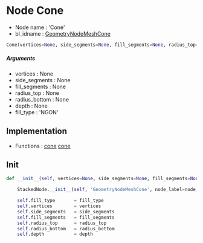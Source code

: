 # Node Cone

- Node name : 'Cone'
- bl_idname : [GeometryNodeMeshCone](https://docs.blender.org/api/current/bpy.types.GeometryNodeMeshCone.html)


``` python
Cone(vertices=None, side_segments=None, fill_segments=None, radius_top=None, radius_bottom=None, depth=None, fill_type='NGON', node_label=None, node_color=None)
```
##### Arguments

- vertices : None
- side_segments : None
- fill_segments : None
- radius_top : None
- radius_bottom : None
- depth : None
- fill_type : 'NGON'

## Implementation

- Functions : [cone](/docs/GeoNodes/GeoNodesTree.md#cone) [cone](/docs/GeoNodes/GeoNodesTree.md#cone)

## Init

``` python
def __init__(self, vertices=None, side_segments=None, fill_segments=None, radius_top=None, radius_bottom=None, depth=None, fill_type='NGON', node_label=None, node_color=None):

    StackedNode.__init__(self, 'GeometryNodeMeshCone', node_label=node_label, node_color=node_color)

    self.fill_type       = fill_type
    self.vertices        = vertices
    self.side_segments   = side_segments
    self.fill_segments   = fill_segments
    self.radius_top      = radius_top
    self.radius_bottom   = radius_bottom
    self.depth           = depth
```
